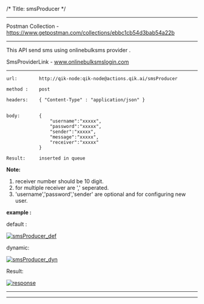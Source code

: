 /*
Title: smsProducer
*/

------------

Postman Collection - https://www.getpostman.com/collections/ebbc1cb54d3bab54a22b

------------


This API send sms using onlinebulksms provider .

SmsProviderLink - www.onlinebulksmslogin.com

------------

    url:        http://qik-node:qik-node@actions.qik.ai/smsProducer

    method :    post

    headers:    { "Content-Type" : "application/json" }


    body:       {
                    "username":"xxxxx",    
                    "password":"xxxxx",
                    "sender":"xxxxx",
                    "message":"xxxxx",
                    "receiver":"xxxxx"
                }

    Result:     inserted in queue

**Note:**

1. receiver number should be 10 digit.
2. for multiple receiver are ',' seperated.
3. 'username','password','sender' are optional and for configuring new user.
    

**example :**

default :

[![smsProducer_def](%image_url%/qik-node-actions/sms/sms_def.png "smsProducer_def")](%image_url%/qik-node-actions/sms/sms_def.png "smsProducer_def")

dynamic:

[![smsProducer_dyn](%image_url%/qik-node-actions/sms/sms_dyn.png "smsProducer_dyn")](%image_url%/qik-node-actions/sms/sms_dyn.png "smsProducer_dyn")

Result:

[![response](%image_url%/qik-node-actions/response.png "response")](!%5Bscreen-shots%5D/response.png "response")

------------
------------